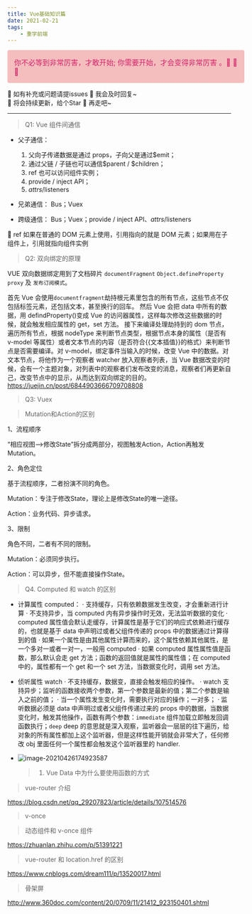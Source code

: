 ```yaml
---
title: Vue基础知识篇
date: 2021-02-21
tags: 
	- 重学前端
---
```


<div style="width: 100%; font-size: 16px; color:#d4226a;  background: #f5bebe;  padding: 15px; border-radius: 4px; ">
你不必等到非常厉害，才敢开始;    你需要开始，才会变得非常厉害 。🤔️ 🤔️ 🤔️
</div>

🎈 如有补充或问题请提issues 🎏  我会及时回复~ <br />
🎈 将会持续更新，给个Star 🌟 再走吧~ 

***

> Q1: Vue 组件间通信

- 父子通信：
  1. 父向子传递数据是通过 props，子向父是通过$emit；
  2. 通过父链 / 子链也可以通信$parent / $children；
  3. ref 也可以访问组件实例；
  4. provide / inject API；
  5. $attrs/$listeners

- 兄弟通信：
	Bus；Vuex

- 跨级通信：
	Bus；Vuex；provide / inject API、$attrs/$listeners

🐷 ref 如果在普通的 DOM 元素上使用，引用指向的就是 DOM 元素；如果用在子组件上，引用就指向组件实例

> Q2: 双向绑定的原理

VUE 双向数据绑定用到了文档碎片 `documentFragment` `Object.defineProperty` `proxy` 及 `发布订阅模式`。

首先 Vue 会使用`documentfragment`劫持根元素里包含的所有节点，这些节点不仅包括标签元素，还包括文本，甚至换行的回车。 然后 Vue 会把 data 中所有的数据，用 defindProperty()变成 Vue 的访问器属性，这样每次修改这些数据的时候，就会触发相应属性的 get，set 方法。 接下来编译处理劫持到的 dom 节点，遍历所有节点，根据 nodeType 来判断节点类型，根据节点本身的属性（是否有 v-model 等属性）或者文本节点的内容（是否符合{{文本插值}}的格式）来判断节点是否需要编译。对 v-model，绑定事件当输入的时候，改变 Vue 中的数据。对文本节点，将他作为一个观察者 watcher 放入观察者列表，当 Vue 数据改变的时候，会有一个主题对象，对列表中的观察者们发布改变的消息，观察者们再更新自己，改变节点中的显示，从而达到双向绑定的目的。
https://juejin.cn/post/6844903666709708808

> Q3: Vuex


> Mutation和Action的区别

  1、流程顺序

  “相应视图—>修改State”拆分成两部分，视图触发Action，Action再触发Mutation。

  2、角色定位

  基于流程顺序，二者扮演不同的角色。

  Mutation：专注于修改State，理论上是修改State的唯一途径。

  Action：业务代码、异步请求。

  3、限制

  角色不同，二者有不同的限制。

  Mutation：必须同步执行。

  Action：可以异步，但不能直接操作State。

> Q4. Computed 和 watch 的区别

- 计算属性 computed：
  · 支持缓存，只有依赖数据发生改变，才会重新进行计算
  · 不支持异步，当 computed 内有异步操作时无效，无法监听数据的变化
  · computed 属性值会默认走缓存，计算属性是基于它们的响应式依赖进行缓存的，也就是基于 data 中声明过或者父组件传递的 props 中的数据通过计算得到的值
  · 如果一个属性是由其他属性计算而来的，这个属性依赖其他属性，是一个多对一或者一对一，一般用 computed
  · 如果 computed 属性属性值是函数，那么默认会走 get 方法；函数的返回值就是属性的属性值；在 computed 中的，属性都有一个 get 和一个 set 方法，当数据变化时，调用 set 方法。
- 侦听属性 watch
  · 不支持缓存，数据变，直接会触发相应的操作。
  · watch 支持异步；监听的函数接收两个参数，第一个参数是最新的值；第二个参数是输入之前的值；
  · 当一个属性发生变化时，需要执行对应的操作；一对多；
  · 监听数据必须是 data 中声明过或者父组件传递过来的 props 中的数据，当数据变化时，触发其他操作，函数有两个参数：`immediate` 组件加载立即触发回调函数执行；`deep` deep 的意思就是深入观察，监听器会一层层的往下遍历，给对象的所有属性都加上这个监听器，但是这样性能开销就会非常大了，任何修改 obj 里面任何一个属性都会触发这个监听器里的 handler.
- ![image-20210426174923587](images/image-20210426174923587.png)
  
  > 1. Vue Data 中为什么要使用函数的方式

> vue-router 介绍

https://blog.csdn.net/qq_29207823/article/details/107514576

> v-once

> 动态组件和 v-once 组件

https://zhuanlan.zhihu.com/p/51391221

> vue-router 和 location.href 的区别

https://www.cnblogs.com/dream111/p/13520017.html

> 骨架屏

http://www.360doc.com/content/20/0709/11/21412_923150401.shtml